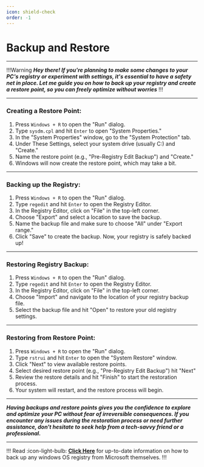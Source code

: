 ```yaml
---
icon: shield-check
order: -1
---
```

# Backup and Restore

---
!!!Warning
***Hey there! If you're planning to make some changes to your PC's registry or experiment with settings, it's essential to have a safety net in place. Let me guide you on how to back up your registry and create a restore point, so you can freely optimize without worries***
!!!

---

### Creating a Restore Point:

1. Press `Windows + R` to open the "Run" dialog.
2. Type `sysdm.cpl` and hit `Enter` to open "System Properties."
3. In the "System Properties" window, go to the "System Protection" tab.
4. Under These Settings, select your system drive (usually C:) and "Create."
5. Name the restore point (e.g., "Pre-Registry Edit Backup") and "Create."
6. Windows will now create the restore point, which may take a bit.

---

### Backing up the Registry:

1. Press `Windows + R` to open the "Run" dialog.
2. Type `regedit` and hit `Enter` to open the Registry Editor.
3. In the Registry Editor, click on "File" in the top-left corner.
4. Choose "Export" and select a location to save the backup.
5. Name the backup file and make sure to choose "All" under "Export range."
6. Click "Save" to create the backup. Now, your registry is safely backed up!
---

### Restoring Registry Backup:

1. Press `Windows + R` to open the "Run" dialog.
2. Type `regedit` and hit `Enter` to open the Registry Editor.
3. In the Registry Editor, click on "File" in the top-left corner.
4. Choose "Import" and navigate to the location of your registry backup file.
5. Select the backup file and hit "Open" to restore your old registry settings.
---

### Restoring from Restore Point:

1. Press `Windows + R` to open the "Run" dialog.
2. Type `rstrui` and hit `Enter` to open the "System Restore" window.
3. Click "Next" to view available restore points.
4. Select desired restore point (e.g., "Pre-Registry Edit Backup") hit "Next"
5. Review the restore details and hit "Finish" to start the restoration process.
6. Your system will restart, and the restore process will begin.
---

***Having backups and restore points gives you the confidence to explore and optimize your PC without fear of irreversible consequences. If you encounter any issues during the restoration process or need further assistance, don't hesitate to seek help from a tech-savvy friend or a professional.***


---
!!! Read
:icon-light-bulb: [**Click Here**](https://support.microsoft.com/en-gb/topic/how-to-back-up-and-restore-the-registry-in-windows-855140ad-e318-2a13-2829-d428a2ab0692#:~:text=Back%20up%20the%20registry%20manually&text=Select%20File%20%3E%20Export.,Select%20Save.) for up-to-date information on how to back up any windows OS registry from Microsoft themselves.
!!!
